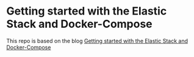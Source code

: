 # Getting started with the Elastic Stack and Docker-Compose

This repo is based on the blog [Getting started with the Elastic Stack and Docker-Compose](https://www.elastic.co/blog/getting-started-with-the-elastic-stack-and-docker-compose)

